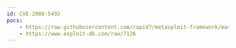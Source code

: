 ```yaml
---
id: CVE-2008-5492
pocs:
    - https://raw.githubusercontent.com/rapid7/metasploit-framework/master/modules/exploits/windows/browser/verypdf_pdfview.rb
    - https://www.exploit-db.com/raw/7126
---
```

